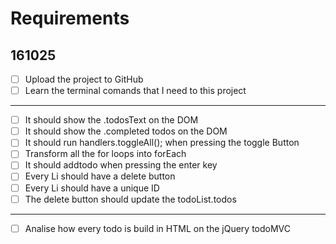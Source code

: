 # Requirements

## 161025

- [ ] Upload the project to GitHub
- [ ] Learn the terminal comands that I need to this project

---

- [ ] It should show the .todosText on the DOM
- [ ] It should show the .completed todos on the DOM
- [ ] It should run handlers.toggleAll(); when pressing the toggle Button
- [ ] Transform all the for loops into forEach
- [ ] It should addtodo when pressing the enter key
- [ ] Every Li should have a delete button
- [ ] Every Li should have a unique ID
- [ ] The delete button should update the todoList.todos

---

- [ ] Analise how every todo is build in HTML on the jQuery todoMVC